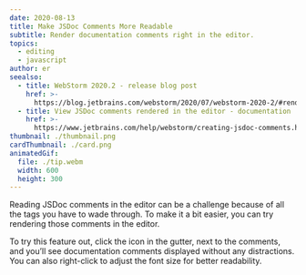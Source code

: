 ```yaml
---
date: 2020-08-13
title: Make JSDoc Comments More Readable
subtitle: Render documentation comments right in the editor.
topics:
  - editing
  - javascript
author: er
seealso:
  - title: WebStorm 2020.2 - release blog post
    href: >-
      https://blog.jetbrains.com/webstorm/2020/07/webstorm-2020-2/#render_jsdoc_comments_right_in_the_editor
  - title: View JSDoc comments rendered in the editor - documentation
    href: >-
      https://www.jetbrains.com/help/webstorm/creating-jsdoc-comments.html#ws_js_preview_jsdoc_comments_rendered_in_the_editor
thumbnail: ./thumbnail.png
cardThumbnail: ./card.png
animatedGif:
  file: ./tip.webm
  width: 600
  height: 300
---
```

Reading JSDoc comments in the editor can be a challenge because of all the tags you have to wade through. To make it a bit easier, you can try rendering those comments in the editor.

To try this feature out, click the icon in the gutter, next to the comments, and you’ll see documentation comments displayed without any distractions. You can also right-click to adjust the font size for better readability.
